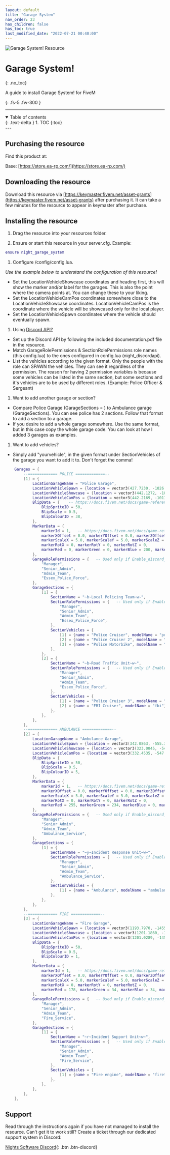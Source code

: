```yaml
---
layout: default
title: "Garage System"
nav_order: 23
has_children: false
has_toc: true
last_modified_date: "2022-07-21 00:40:00"
---
```


<img class="cover-img" src="/assets/img/garageSystem.gif" alt="Garage System! Resource" draggable="false">

# Garage System!
{: .no_toc}

A guide to install Garage System! for FiveM

{: .fs-5 .fw-300 }

---
<details open markdown="block">
  <summary>
    Table of contents
  </summary>
  {: .text-delta }
1. TOC
{:toc}
</details>
---

## Purchasing the resource

Find this product at:

Base: [https://store.ea-rp.com/](https://store.ea-rp.com/)

## Downloading the resource

Download this resource via [https://keymaster.fivem.net/asset-grants](https://keymaster.fivem.net/asset-grants) after purchasing it. It can take a few minutes for the resource to appear in keymaster after purchase.

## Installing the resource

1. Drag the resource into your resources folder.

1. Ensure or start this resource in your server.cfg. Example:
```lua
ensure night_garage_system
```

1. Configure /config/config.lua.

*Use the example below to understand the configuration of this resource!*

* Set the LocationVehicleShowcase coordinates and heading first, this will show the marker and/or label for the garages. This is also the point where the camera points at. You can change these to your liking.
* Set the LocationVehicleCamPos coordinates somewhere close to the LocationVehicleShowcase coordinates. LocationVehicleCamPos is the coordinate where the vehicle will be showcased only for the local player.
* Set the LocationVehicleSpawn coordinates where the vehicle should eventually spawn.

1. Using [Discord API?](https://docs.ea-rp.com/resources/discordAPI/)

* Set up the Discord API by following the included documentation.pdf file in the resource.
* Match GarageRolePermissions & SectionRolePermissions role names (this config.lua) to the ones configured in config.lua (night_discordapi).
* List the vehicles according to the given format. Only the people with the role can SPAWN the vehicles. They can see it regardless of the permission. The reason for having 2 permission variables is because some vehicles can be listed in the same section, but some sections and it's vehicles are to be used by different roles. (Example: Police Officer & Sergeant)

1. Want to add another garage or section?

* Compare Police Garage (GarageSections = ) to Ambulance garage (GarageSections). You can see police has 2 sections. Follow that format to add a section to a garage. 
* If you desire to add a whole garage somewhere. Use the same format, but in this case copy the whole garage code. You can look at how I added 3 garages as examples.

1. Want to add vehicles?

* Simply add "yourvehicle", in the given format under SectionVehicles of the garage you want to add it to. Don't forget the comma!

```lua
    Garages = {
        --============= POLICE =============--
        [1] = {
            LocationGarageName = "Police Garage",
            LocationVehicleSpawn = {location = vector3(427.7230, -1026.0115, 28.9796), h = 2.7687},     -- This is the vector3 coordinate where the vehicle spawns after selecting it.
            LocationVehicleShowcase = {location = vector3(442.1272, -1021.5523, 28.5648), h = 355.8047}, -- This is the vector3 coordinate where the vehicle will be showcased.
            LocationVehicleCamPos = {location = vector3(442.2169, -1011.5533, 31.9647)},                -- This is the vector3 coordinate where the camera will point from towards the showcase vector3 coordinate.
            BlipData = {    -- https://docs.fivem.net/docs/game-references/blips/
                BlipSpriteID = 50,
                BlipScale = 0.5,
                BlipColourID = 38,
            },
            MarkerData = {
                markerId = 1,   -- https://docs.fivem.net/docs/game-references/markers/
                markerXOffset = 0.0, markerYOffset = 0.0, markerZOffset = -0.1,
                markerScaleX = 5.0, markerScaleY = 5.0, markerScaleZ = 0.5,
                markerRotX = 0, markerRotY = 0, markerRotZ = 0,
                markerRed = 0, markerGreen = 0, markerBlue = 200, markerAlpha = 225, 
            },
            GarageRolePermissions = {   -- Used only if Enable_discord_API = true.
                "Manager",
                "Senior_Admin",
                "Admin_Team",
                "Essex_Police_Force",
            },
            GarageSections = {
                [1] = {
                    SectionName = "~b~Local Policing Team~w~",
                    SectionRolePermissions = {   -- Used only if Enable_discord_API = true.
                        "Manager",
                        "Senior_Admin",
                        "Admin_Team",
                        "Essex_Police_Force",
                    },
                    SectionVehicles = {
                        [1] = {name = "Police Cruiser", modelName = "police"}, 
                        [2] = {name = "Police Cruiser 2", modelName = "police2"},
                        [3] = {name = "Police Motorbike", modelName = "policeb"},
                    },
                },
                [2] = {
                    SectionName = "~b~Road Traffic Unit~w~",
                    SectionRolePermissions = {   -- Used only if Enable_discord_API = true.
                        "Manager",
                        "Senior_Admin",
                        "Admin_Team",
                        "Essex_Police_Force",
                    },
                    SectionVehicles = {
                        [1] = {name = "Police Cruiser 3", modelName = "police3"},
                        [2] = {name = "FBI Cruiser", modelName = "fbi"},
                    },
                },
            },
        },
        --============= AMBULANCE =============--
        [2] = {
            LocationGarageName = "Ambulance Garage",
            LocationVehicleSpawn = {location = vector3(342.0863, -555.3351, 28.7441), h = 349.6882},
            LocationVehicleShowcase = {location = vector3(323.0045, -546.9155, 28.7440), h = 267.3977},
            LocationVehicleCamPos = {location = vector3(332.4535, -547.0506, 31.8941)},
            BlipData = {
                BlipSpriteID = 50,
                BlipScale = 0.5,
                BlipColourID = 5,
            },
            MarkerData = {
                markerId = 1,   -- https://docs.fivem.net/docs/game-references/markers/
                markerXOffset = 0.0, markerYOffset = 0.0, markerZOffset = -0.1,
                markerScaleX = 5.0, markerScaleY = 5.0, markerScaleZ = 0.5,
                markerRotX = 0, markerRotY = 0, markerRotZ = 0,
                markerRed = 255, markerGreen = 234, markerBlue = 0, markerAlpha = 225,
            },
            GarageRolePermissions = {   -- Used only if Enable_discord_API = true.
                "Manager",
                "Senior_Admin",
                "Admin_Team",
                "Ambulance_Service",
            },
            GarageSections = {
                [1] = {
                    SectionName = "~y~Incident Response Unit~w~",
                    SectionRolePermissions = {   -- Used only if Enable_discord_API = true.
                        "Manager",
                        "Senior_Admin",
                        "Admin_Team",
                        "Ambulance_Service",
                    },
                    SectionVehicles = {
                        [1] = {name = "Ambulance", modelName = "ambulance"},
                    },
                },
            },
        },
        --============= FIRE =============--
        [3] = {
            LocationGarageName = "Fire Garage",
            LocationVehicleSpawn = {location = vector3(1193.7970, -1455.9656, 34.9582), h = 3.7696},
            LocationVehicleShowcase = {location = vector3(1201.1860, -1461.1323, 34.8237), h = 0.6208},
            LocationVehicleCamPos = {location = vector3(1201.0289, -1450.1870, 39.8987)},
            BlipData = {
                BlipSpriteID = 50,
                BlipScale = 0.5,
                BlipColourID = 1,
            },
            MarkerData = {
                markerId = 1,   -- https://docs.fivem.net/docs/game-references/markers/
                markerXOffset = 0.0, markerYOffset = 0.0, markerZOffset = -0.1,
                markerScaleX = 5.0, markerScaleY = 5.0, markerScaleZ = 0.5,
                markerRotX = 0, markerRotY = 0, markerRotZ = 0,
                markerRed = 178, markerGreen = 34, markerBlue = 34, markerAlpha = 225,
            },
            GarageRolePermissions = {   -- Used only if Enable_discord_API = true.
                "Manager",
                "Senior_Admin",
                "Admin_Team",
                "Fire_Service",
            },
            GarageSections = {
                [1] = {
                    SectionName = "~r~Incident Support Unit~w~",
                    SectionRolePermissions = {   -- Used only if Enable_discord_API = true.
                        "Manager",
                        "Senior_Admin",
                        "Admin_Team",
                        "Fire_Service",
                    },
                    SectionVehicles = {
                        [1] = {name = "Fire engine", modelName = "firetruk"},
                    },
                },
            },
        },
    },
```

## Support

Read through the instructions again if you have not managed to install the resource. Can’t get it to work still? Create a ticket through our dedicated support system in Discord:

[Nights Software Discord](https://ns.ea-rp.com){: .btn .btn-discord}